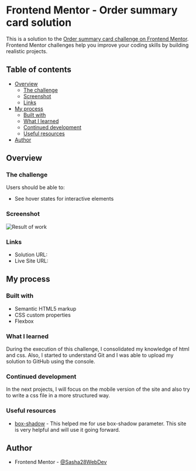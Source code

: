 # Frontend Mentor - Order summary card solution

This is a solution to the [Order summary card challenge on Frontend Mentor](https://www.frontendmentor.io/challenges/order-summary-component-QlPmajDUj). Frontend Mentor challenges help you improve your coding skills by building realistic projects. 

## Table of contents

- [Overview](#overview)
  - [The challenge](#the-challenge)
  - [Screenshot](#screenshot)
  - [Links](#links)
- [My process](#my-process)
  - [Built with](#built-with)
  - [What I learned](#what-i-learned)
  - [Continued development](#continued-development)
  - [Useful resources](#useful-resources)
- [Author](#Sasha28WebDev)

## Overview

### The challenge

Users should be able to:

- See hover states for interactive elements

### Screenshot

![Result of work](./screenshot/screenshot_1)

### Links

- Solution URL: [](https://github.com/Sasha28WebDev/frontend-mentor-challenge-1)
- Live Site URL: [](https://sasha28webdev.github.io/frontend-mentor-challenge-1/)

## My process

### Built with

- Semantic HTML5 markup
- CSS custom properties
- Flexbox

### What I learned

During the execution of this challenge, I consolidated my knowledge of html and css. Also, I started to understand Git and I was able to upload my solution to GitHub using the console. 

### Continued development

In the next projects, I will focus on the mobile version of the site and also try to write a css file in a more structured way. 

### Useful resources

- [box-shadow](https://active-vision.ru/icon/box-shadow/) - This helped me for use box-shadow parameter. This site is very helpful and will use it going forward.

## Author

- Frontend Mentor - [@Sasha28WebDev](https://www.frontendmentor.io/profile/Sasha28WebDev)
